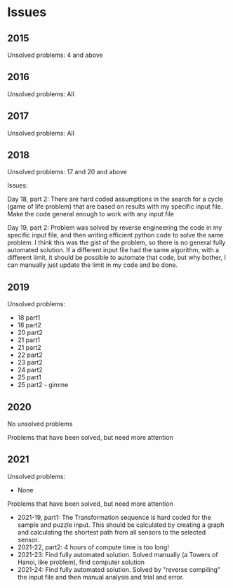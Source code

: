 # Issues

## 2015

Unsolved problems: 4 and above

## 2016

Unsolved problems: All

## 2017

Unsolved problems: All

## 2018

Unsolved problems: 17 and 20 and above

Issues:

Day 18, part 2:
  There are hard coded assumptions in the search for a cycle (game of life problem)
  that are based on results with my specific input file.  Make the code general
  enough to work with any input file

Day 19, part 2:
  Problem was solved by reverse engineering the code in my specific input file, and then
  writing efficient python code to solve the same problem.  I think this was the gist of
  the problem, so there is no general fully automated solution. If a different input file
  had the same algorithm, with a different limit, it should be possible to automate that
  code, but why bother, I can manually just update the limit in my code and be done.
  
## 2019

Unsolved problems:

* 18 part1
* 18 part2
* 20 part2
* 21 part1
* 21 part2
* 22 part2
* 23 part2
* 24 part2
* 25 part1
* 25 part2 - gimme
  
## 2020

No unsolved problems

Problems that have been solved, but need more attention

## 2021

Unsolved problems:

* None

Problems that have been solved, but need more attention

* 2021-19, part1:
  The Transformation sequence is hard coded for the sample and puzzle input.  This should be calculated by creating a graph and calculating the shortest path from all sensors to the selected sensor.
* 2021-22, part2:
  4 hours of compute time is too long!
* 2021-23:
  Find fully automated solution. Solved manually (a Towers of Hanoi,
  like problem), find computer solution
* 2021-24:
  Find fully automated solution. Solved by "reverse compiling" the input file
  and then manual analysis and trial and error.
